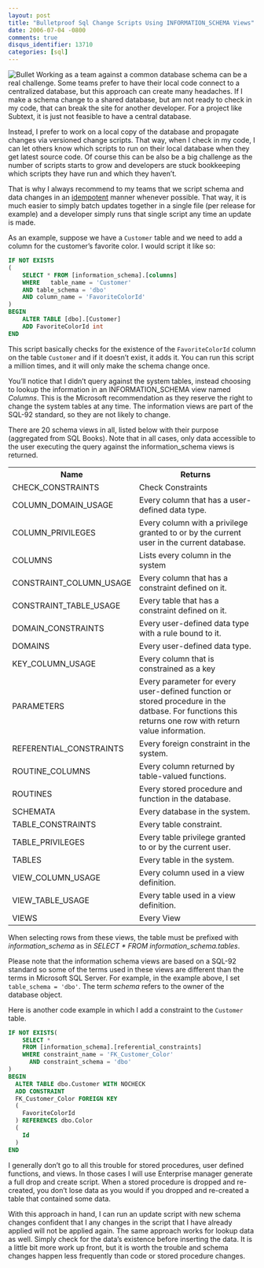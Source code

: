 ```yaml
---
layout: post
title: "Bulletproof Sql Change Scripts Using INFORMATION_SCHEMA Views"
date: 2006-07-04 -0800
comments: true
disqus_identifier: 13710
categories: [sql]
---
```

![Bullet](http://haacked.com/images/singlebullet.jpg) Working as a team
against a common database schema can be a real challenge. Some teams
prefer to have their local code connect to a centralized database, but
this approach can create many headaches. If I make a schema change to a
shared database, but am not ready to check in my code, that can break
the site for another developer. For a project like Subtext, it is just
not feasible to have a central database.

Instead, I prefer to work on a local copy of the database and propagate
changes via versioned change scripts. That way, when I check in my code,
I can let others know which scripts to run on their local database when
they get latest source code. Of course this can be also be a big
challenge as the number of scripts starts to grow and developers are
stuck bookkeeping which scripts they have run and which they haven’t.

That is why I always recommend to my teams that we script schema and
data changes in an
[idempotent](http://en.wikipedia.org/wiki/Idempotent "An operation applied more than once is the same as if applied once")
manner whenever possible. That way, it is much easier to simply batch
updates together in a single file (per release for example) and a
developer simply runs that single script any time an update is made.

As an example, suppose we have a `Customer` table and we need to add a
column for the customer’s favorite color. I would script it like so:

```sql
IF NOT EXISTS 
(
    SELECT * FROM [information_schema].[columns] 
    WHERE   table_name = 'Customer' 
    AND table_schema = 'dbo'
    AND column_name = 'FavoriteColorId'
)
BEGIN
    ALTER TABLE [dbo].[Customer]
    ADD FavoriteColorId int
END
```

This script basically checks for the existence of the `FavoriteColorId`
column on the table `Customer` and if it doesn’t exist, it adds it. You
can run this script a million times, and it will only make the schema
change once.

You’ll notice that I didn’t query against the system tables, instead
choosing to lookup the information in an INFORMATION\_SCHEMA view named
*Columns*. This is the Microsoft recommendation as they reserve the
right to change the system tables at any time. The information views are
part of the SQL-92 standard, so they are not likely to change.

There are 20 schema views in all, listed below with their purpose
(aggregated from SQL Books). Note that in all cases, only data
accessible to the user executing the query against the
information\_schema views is returned.

<table class="highlightTable">
    <tbody>
        <tr>
            <th>Name</th>
            <th>Returns</th>
        </tr>
        <tr class="alt">
            <td>CHECK_CONSTRAINTS</td>
            <td>Check Constraints</td>
        </tr>
        <tr>
            <td>COLUMN_DOMAIN_USAGE</td>
            <td>Every column that has a user-defined data type.</td>
        </tr>
        <tr class="alt">
            <td>COLUMN_PRIVILEGES</td>
            <td>Every column with a privilege granted to or by the current user in the current database.</td>
        </tr>
        <tr>
            <td>COLUMNS</td>
            <td>Lists every column in the system</td>
        </tr>
        <tr class="alt">
            <td>CONSTRAINT_COLUMN_USAGE</td>
            <td>Every column that has a constraint defined on it.</td>
        </tr>
        <tr>
            <td>CONSTRAINT_TABLE_USAGE</td>
            <td>Every table that has a constraint defined on it.</td>
        </tr>
        <tr class="alt">
            <td>DOMAIN_CONSTRAINTS</td>
            <td>Every user-defined data type with a rule bound to it.</td>
        </tr>
        <tr>
            <td>DOMAINS</td>
            <td>Every user-defined data type.</td>
        </tr>
        <tr class="alt">
            <td>KEY_COLUMN_USAGE</td>
            <td>Every column that is constrained as a key</td>
        </tr>
        <tr>
            <td>PARAMETERS</td>
            <td>Every parameter for every user-defined function or stored procedure in the datbase. For functions this returns one row with return value information.</td>
        </tr>
        <tr class="alt">
            <td>REFERENTIAL_CONSTRAINTS</td>
            <td>Every foreign constraint in the system.</td>
        </tr>
        <tr>
            <td>ROUTINE_COLUMNS</td>
            <td>Every column returned by table-valued functions.</td>
        </tr>
        <tr class="alt">
            <td>ROUTINES</td>
            <td>Every stored procedure and function in the database.</td>
        </tr>
        <tr>
            <td>SCHEMATA</td>
            <td>Every database in the system.</td>
        </tr>
        <tr class="alt">
            <td>TABLE_CONSTRAINTS</td>
            <td>Every table constraint.</td>
        </tr>
        <tr>
            <td>TABLE_PRIVILEGES</td>
            <td>Every table privilege granted to or by the current user.</td>
        </tr>
        <tr class="alt">
            <td>TABLES</td>
            <td>Every table in the system.</td>
        </tr>
        <tr>
            <td>VIEW_COLUMN_USAGE</td>
            <td>Every column used in a view definition.</td>
        </tr>
        <tr class="alt">
            <td>VIEW_TABLE_USAGE</td>
            <td>Every table used in a view definition.</td>
        </tr>
        <tr>
            <td>VIEWS</td>
            <td>Every View</td>
        </tr>
    </tbody>
</table>

When selecting rows from these views, the table must be prefixed with
*information\_schema* as in *SELECT \* FROM information\_schema.tables*.

Please note that the information schema views are based on a SQL-92
standard so some of the terms used in these views are different than the
terms in Microsoft SQL Server. For example, in the example above, I set
`table_schema = 'dbo'`. The term *schema* refers to the owner of the
database object.

Here is another code example in which I add a constraint to the
`Customer` table.

```sql
IF NOT EXISTS(
    SELECT * 
    FROM [information_schema].[referential_constraints] 
    WHERE constraint_name = 'FK_Customer_Color' 
      AND constraint_schema = 'dbo'
)
BEGIN
  ALTER TABLE dbo.Customer WITH NOCHECK 
  ADD CONSTRAINT
  FK_Customer_Color FOREIGN KEY
  (
    FavoriteColorId
  ) REFERENCES dbo.Color
  (
    Id
  )
END
```

I generally don’t go to all this trouble for stored procedures, user
defined functions, and views. In those cases I will use Enterprise
manager generate a full drop and create script. When a stored procedure
is dropped and re-created, you don’t lose data as you would if you
dropped and re-created a table that contained some data.

With this approach in hand, I can run an update script with new schema
changes confident that I any changes in the script that I have already
applied will not be applied again. The same approach works for lookup
data as well. Simply check for the data’s existence before inserting the
data. It is a little bit more work up front, but it is worth the trouble
and schema changes happen less frequently than code or stored procedure
changes.

